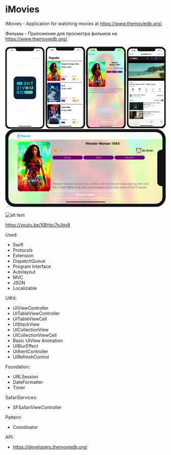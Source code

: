 # iMovies

iMovies - Application for watching movies at https://www.themoviedb.org/.

Фильмы - Приложение для просмотра фильмов на https://www.themoviedb.org/.

![alt text](Representation.png "Представление")

![alt text](Overview.gif "Обзор")

https://youtu.be/XBHsc7oJgv8

Used:
- Swift
- Protocols
- Extension
- DispatchQueue
- Program Interface
- Autolayout
- MVC
- JSON
- Localizable

UIKit:
- UIViewController
- UITableViewController
- UITableViewCell
- UIStackView
- UICollectionView
- UICollectionViewCell
- Basic UIView Animation
- UIBlurEffect
- UIAlertController
- UIRefreshControl

Foundation:
- URLSession
- DateFormatter
- Timer

SafariServices:
- SFSafariViewController

Pattern:
- Coordinator

API:
- https://developers.themoviedb.org/    
